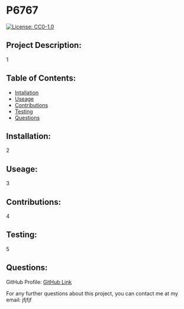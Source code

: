 # P6767

[![License: CC0-1.0](https://licensebuttons.net/l/zero/1.0/80x15.png)](http://creativecommons.org/publicdomain/zero/1.0/)

## Project Description:
1 

## Table of Contents:

 - [Intallation](#installation)
 - [Useage](#useage)
 - [Contributions](#contributions)
 - [Testing](#testing)
 - [Questions](#questions)

## Installation:
2

## Useage:
3

## Contributions:
4

## Testing:
5

## Questions:
GitHub Profile: [GitHub Link](https://github.com/bac5806)

For any further questions about this project, you can contact me at my email: jfjfjf